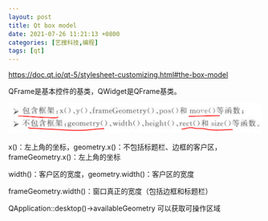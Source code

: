 ```yaml
---
layout: post
title: Qt box model
date: 2021-07-26 11:21:13 +0800
categories: [艺搜科技,编程]
tags: [qt]
---
```

https://doc.qt.io/qt-5/stylesheet-customizing.html#the-box-model



QFrame是基本控件的基类，QWidget是QFrame基类。

![](/assets/book/qt_position.png)

x()：左上角的坐标，geometry.x()：不包括标题栏、边框的客户区，frameGeometry.x()：左上角的坐标

width()：客户区的宽度，geometry.width()：客户区的宽度

frameGeometry.width()：窗口真正的宽度（包括边框和标题栏）



QApplication::desktop()->availableGeometry 可以获取可操作区域

